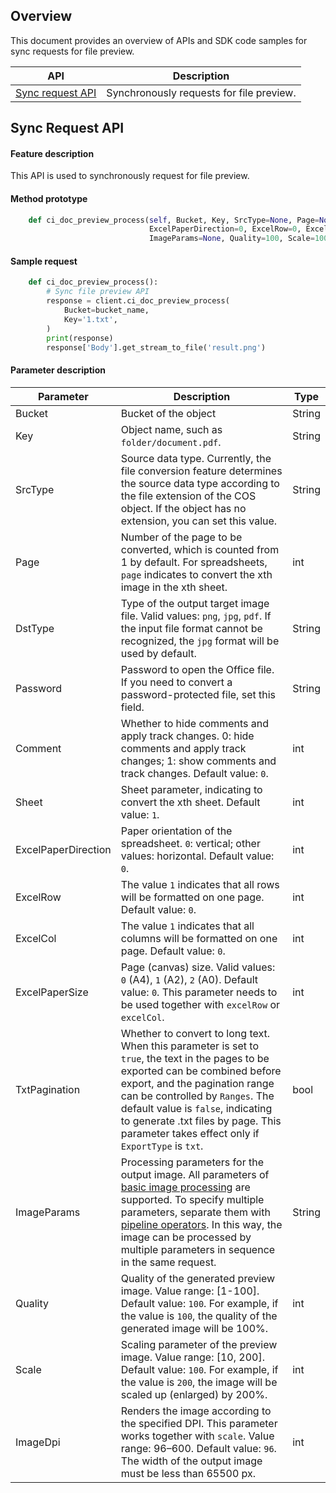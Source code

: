 
## Overview

This document provides an overview of APIs and SDK code samples for sync requests for file preview.

| API  |	Description  |
|----|-----|
| [Sync request API](https://intl.cloud.tencent.com/document/product/436/49404)  |       Synchronously requests for file preview.   |



## Sync Request API

#### Feature description

This API is used to synchronously request for file preview.

#### Method prototype

```py
    def ci_doc_preview_process(self, Bucket, Key, SrcType=None, Page=None, DstType=None, PassWord=None, Comment=0, Sheet=1,
                               ExcelPaperDirection=0, ExcelRow=0, ExcelCol=0, ExcelPaperSize=None, TxtPagination=False,
                               ImageParams=None, Quality=100, Scale=100, ImageDpi=96, **kwargs)
```

#### Sample request

```py
    def ci_doc_preview_process():
        # Sync file preview API
        response = client.ci_doc_preview_process(
            Bucket=bucket_name,
            Key='1.txt',
        )
        print(response)
        response['Body'].get_stream_to_file('result.png')
```

#### Parameter description


| Parameter | Description | Type |
| ------------------- | ------------------------------------------------------------ | ------ |
| Bucket    | Bucket of the object | String    |
| Key        | Object name, such as `folder/document.pdf`. | String  |
| SrcType | Source data type. Currently, the file conversion feature determines the source data type according to the file extension of the COS object. If the object has no extension, you can set this value. | String |
| Page | Number of the page to be converted, which is counted from 1 by default. For spreadsheets, `page` indicates to convert the xth image in the xth sheet. | int |
| DstType | Type of the output target image file. Valid values: `png`, `jpg`, `pdf`. If the input file format cannot be recognized, the `jpg` format will be used by default. | String |
| Password | Password to open the Office file. If you need to convert a password-protected file, set this field. | String |
| Comment | Whether to hide comments and apply track changes. 0: hide comments and apply track changes; 1: show comments and track changes. Default value: `0`. | int |
| Sheet | Sheet parameter, indicating to convert the xth sheet. Default value: `1`. | int |
| ExcelPaperDirection | Paper orientation of the spreadsheet. `0`: vertical; other values: horizontal. Default value: `0`. | int |
| ExcelRow | The value `1` indicates that all rows will be formatted on one page. Default value: `0`. | int |
| ExcelCol | The value `1` indicates that all columns will be formatted on one page. Default value: `0`. | int |
| ExcelPaperSize      | Page (canvas) size. Valid values: `0` (A4), `1` (A2), `2` (A0). Default value: `0`. This parameter needs to be used together with `excelRow` or `excelCol`.   | int  |
| TxtPagination       | Whether to convert to long text. When this parameter is set to `true`, the text in the pages to be exported can be combined before export, and the pagination range can be controlled by `Ranges`. The default value is `false`, indicating to generate .txt files by page. This parameter takes effect only if `ExportType` is `txt`. | bool |
| ImageParams | Processing parameters for the output image. All parameters of [basic image processing](https://www.tencentcloud.com/document/product/436/36365) are supported. To specify multiple parameters, separate them with [pipeline operators](https://intl.cloud.tencent.com/document/product/436/36380). In this way, the image can be processed by multiple parameters in sequence in the same request. | String |
| Quality | Quality of the generated preview image. Value range: [1-100]. Default value: `100`. For example, if the value is `100`, the quality of the generated image will be 100%. | int |
| Scale       | Scaling parameter of the preview image. Value range: [10, 200]. Default value: `100`. For example, if the value is `200`, the image will be scaled up (enlarged) by 200%.                | int  |
| ImageDpi       | Renders the image according to the specified DPI. This parameter works together with `scale`. Value range: 96–600. Default value: `96`. The width of the output image must be less than 65500 px. | int |
